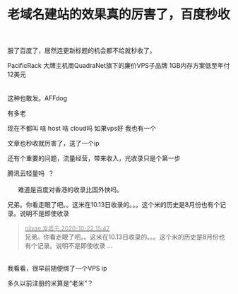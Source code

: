 # 老域名建站的效果真的厉害了，百度秒收


<br />
<img id="aimg_EtJAW" onclick="zoom(this, this.src, 0, 0, 0)" class="zoom" src="https://i.loli.net/2020/10/22/TWZNgtmlxwdUA81.png" onmouseover="img_onmouseoverfunc(this)" onload="thumbImg(this)" border="0" alt="" /><br />
<br />
服了百度了，居然连更新标题的机会都不给就秒收了。

PacificRack 大牌主机商QuadraNet旗下的廉价VPS子品牌 1GB内存方案低至年付12美元<br />
<br />
<br />
这种也敢发。AFFdog

有多老

现在不都叫 啥 host 啥 cloud吗 如果vps好 我也有一个

文章也秒收就厉害了，送了一个ip

还有个重要的问题，流量经营，带来收入，光收录只是个第一步

腾讯云轻量吗&nbsp;&nbsp;？&nbsp; &nbsp;<br />
<br />
&nbsp; &nbsp;&nbsp; &nbsp;难道是百度对香港的收录比国外快吗。

兄弟。你看走眼了吧。。这米在10.13日收录的。。。这个米的历史是8月份也有个记录。说明不是即使收录

<div class="quote"><blockquote><font size="2"><a href="https://www.hostloc.com/forum.php?mod=redirect&amp;goto=findpost&amp;pid=9336334&amp;ptid=757161" target="_blank"><font color="#999999">nilvae 发表于 2020-10-22 15:47</font></a></font><br />
兄弟。你看走眼了吧。。这米在10.13日收录的。。。这个米的历史是8月份也有个记录。说明不是即使收录 ...</blockquote></div><br />
我看看，很早前随便绑了一个VPS ip

多久以前注册的米算是“老米”？
